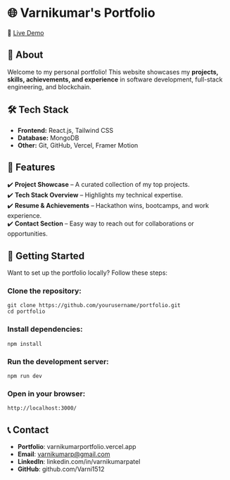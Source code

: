 # 🌐 Varnikumar's Portfolio

🚀 [Live Demo](https://varnikumarportfolio.vercel.app/)

## 📌 About  
Welcome to my personal portfolio! This website showcases my **projects, skills, achievements, and experience** in software development, full-stack engineering, and blockchain.

## 🛠 Tech Stack  
- **Frontend:** React.js, Tailwind CSS 
- **Database:** MongoDB  
- **Other:** Git, GitHub, Vercel, Framer Motion  

## 🎯 Features  
✔️ **Project Showcase** – A curated collection of my top projects.  
✔️ **Tech Stack Overview** – Highlights my technical expertise.  
✔️ **Resume & Achievements** – Hackathon wins, bootcamps, and work experience.  
✔️ **Contact Section** – Easy way to reach out for collaborations or opportunities.  
 
## 🚀 Getting Started  
Want to set up the portfolio locally? Follow these steps: 

### Clone the repository:
```
git clone https://github.com/yourusername/portfolio.git  
cd portfolio
```

### Install dependencies:
```
npm install
```

### Run the development server:
```
npm run dev
```

### Open in your browser:
```
http://localhost:3000/
```


## 📞 Contact
- **Portfolio**: varnikumarportfolio.vercel.app
- **Email**: varnikumarp@gmail.com
- **LinkedIn**: linkedin.com/in/varnikumarpatel
- **GitHub**: github.com/Varni1512
